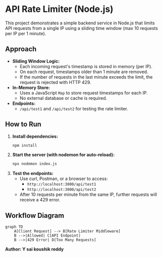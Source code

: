 # API Rate Limiter (Node.js)

This project demonstrates a simple backend service in Node.js that limits API requests from a single IP using a sliding time window (max 10 requests per IP per 1 minute).

## Approach
- **Sliding Window Logic:**
  - Each incoming request's timestamp is stored in memory (per IP).
  - On each request, timestamps older than 1 minute are removed.
  - If the number of requests in the last minute exceeds the limit, the request is rejected with HTTP 429.
- **In-Memory Store:**
  - Uses a JavaScript `Map` to store request timestamps for each IP.
  - No external database or cache is required.
- **Endpoints:**
  - `/api/test1` and `/api/test2` for testing the rate limiter.

## How to Run
1. **Install dependencies:**
   ```sh
   npm install
   ```
2. **Start the server (with nodemon for auto-reload):**
   ```sh
   npx nodemon index.js
   ```
3. **Test the endpoints:**
   - Use curl, Postman, or a browser to access:
     - `http://localhost:3000/api/test1`
     - `http://localhost:3000/api/test2`
   - After 10 requests per minute from the same IP, further requests will receive a 429 error.

## Workflow Diagram

```mermaid
graph TD
    A[Client Request] --> B[Rate Limiter Middleware]
    B -->|Allowed| C[API Endpoint]
    B -->|429 Error| D[Too Many Requests]
```

**Author: Y sai koushik reddy**